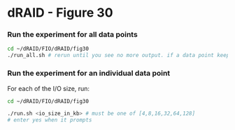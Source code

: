 # dRAID - Figure 30

### Run the experiment for all data points
```Bash
cd ~/dRAID/FIO/dRAID/fig30
./run_all.sh # rerun until you see no more output. if a data point keeps failing to generate, consider using run.sh to generate it.
```

### Run the experiment for an individual data point

For each of the I/O size, run:
```Bash
cd ~/dRAID/FIO/dRAID/fig30

./run.sh <io_size_in_kb> # must be one of [4,8,16,32,64,128]
# enter yes when it prompts
```